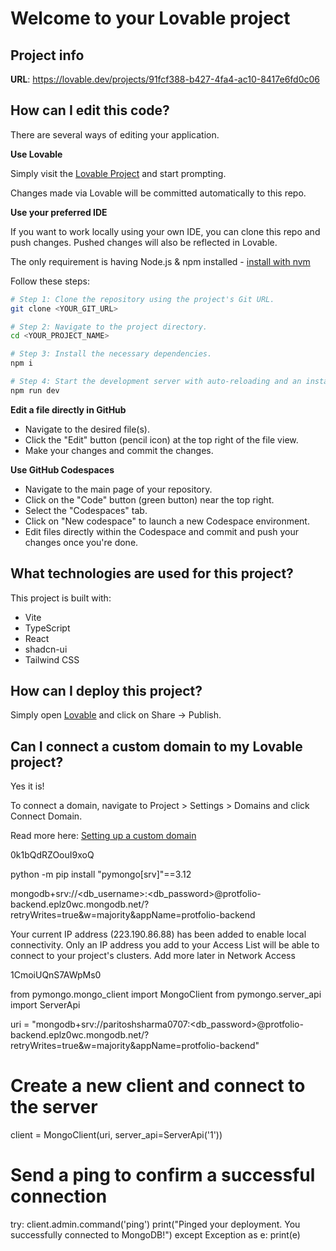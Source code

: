 # Welcome to your Lovable project

## Project info

**URL**: https://lovable.dev/projects/91fcf388-b427-4fa4-ac10-8417e6fd0c06

## How can I edit this code?

There are several ways of editing your application.

**Use Lovable**

Simply visit the [Lovable Project](https://lovable.dev/projects/91fcf388-b427-4fa4-ac10-8417e6fd0c06) and start prompting.

Changes made via Lovable will be committed automatically to this repo.

**Use your preferred IDE**

If you want to work locally using your own IDE, you can clone this repo and push changes. Pushed changes will also be reflected in Lovable.

The only requirement is having Node.js & npm installed - [install with nvm](https://github.com/nvm-sh/nvm#installing-and-updating)

Follow these steps:

```sh
# Step 1: Clone the repository using the project's Git URL.
git clone <YOUR_GIT_URL>

# Step 2: Navigate to the project directory.
cd <YOUR_PROJECT_NAME>

# Step 3: Install the necessary dependencies.
npm i

# Step 4: Start the development server with auto-reloading and an instant preview.
npm run dev
```

**Edit a file directly in GitHub**

- Navigate to the desired file(s).
- Click the "Edit" button (pencil icon) at the top right of the file view.
- Make your changes and commit the changes.

**Use GitHub Codespaces**

- Navigate to the main page of your repository.
- Click on the "Code" button (green button) near the top right.
- Select the "Codespaces" tab.
- Click on "New codespace" to launch a new Codespace environment.
- Edit files directly within the Codespace and commit and push your changes once you're done.

## What technologies are used for this project?

This project is built with:

- Vite
- TypeScript
- React
- shadcn-ui
- Tailwind CSS

## How can I deploy this project?

Simply open [Lovable](https://lovable.dev/projects/91fcf388-b427-4fa4-ac10-8417e6fd0c06) and click on Share -> Publish.

## Can I connect a custom domain to my Lovable project?

Yes it is!

To connect a domain, navigate to Project > Settings > Domains and click Connect Domain.

Read more here: [Setting up a custom domain](https://docs.lovable.dev/tips-tricks/custom-domain#step-by-step-guide)




0k1bQdRZOouI9xoQ

python -m pip install "pymongo[srv]"==3.12


mongodb+srv://<db_username>:<db_password>@protfolio-backend.eplz0wc.mongodb.net/?retryWrites=true&w=majority&appName=protfolio-backend



Your current IP address (223.190.86.88) has been added to enable local connectivity. Only an IP address you add to your Access List will be able to connect to your project's clusters. Add more later in Network Access


1CmoiUQnS7AWpMs0





from pymongo.mongo_client import MongoClient
from pymongo.server_api import ServerApi

uri = "mongodb+srv://paritoshsharma0707:<db_password>@protfolio-backend.eplz0wc.mongodb.net/?retryWrites=true&w=majority&appName=protfolio-backend"

# Create a new client and connect to the server
client = MongoClient(uri, server_api=ServerApi('1'))

# Send a ping to confirm a successful connection
try:
    client.admin.command('ping')
    print("Pinged your deployment. You successfully connected to MongoDB!")
except Exception as e:
    print(e)